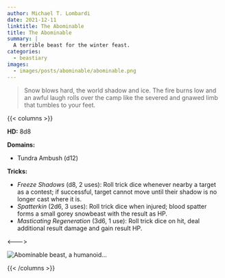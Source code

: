```yaml
---
author: Michael T. Lombardi
date: 2021-12-11
linktitle: The Abominable
title: The Abominable
summary: |
  A terrible beast for the winter feast.
categories:
  - beastiary
images:
  - images/posts/abominable/abominable.png
---
```


> Snow blows hard, the world shadow and ice.
> The fire burns low and an awful laugh rolls over the camp like the severed and gnawed limb that tumbles to your feet.

{{< columns >}}

**HD:** 8d8

**Domains:**

- Tundra Ambush (d12)

**Tricks:**

- _Freeze Shadows_ (d8, 2 uses): Roll trick dice whenever nearby a target as a contest; if successful, target cannot move until their shadow is no longer cast where it is.
- _Spatterkin_ (2d6, 3 uses): Roll trick dice when injured; blood spatter forms a small gorey snowbeast with the result as HP.
- _Masticating Regeneration_ (3d6, 1 use): Roll trick dice on hit, deal additional result damage and gain result HP.

<--->

![Abominable beast, a humanoid...](/images/posts/abominable/abominable.png)

{{< /columns >}}
